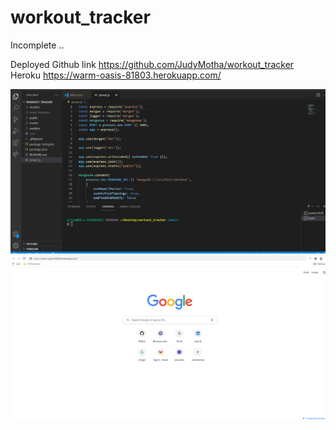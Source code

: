 # workout_tracker
Incomplete ..

Deployed Github link  https://github.com/JudyMotha/workout_tracker
Heroku   https://warm-oasis-81803.herokuapp.com/

<img src="./Workouts.gif">
 <img src="./WorkoutsHeroku.gif">
